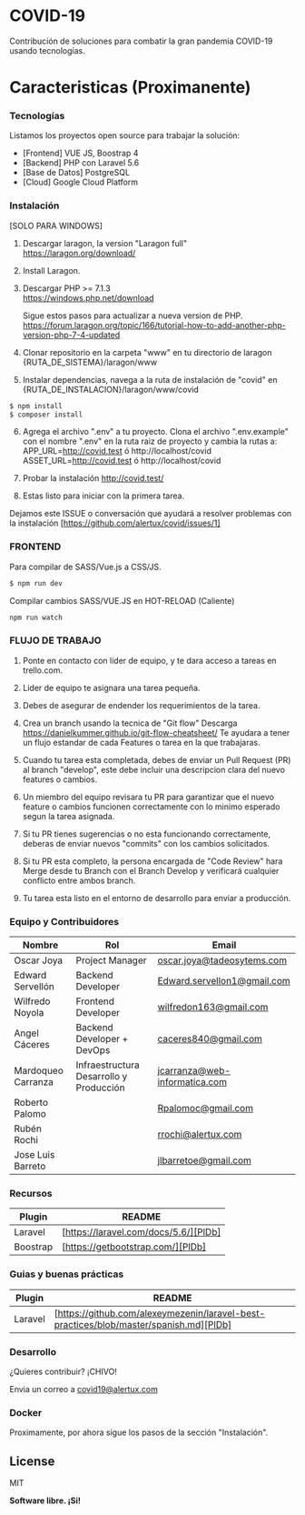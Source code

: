 # COVID-19
Contribución de soluciones para combatir la gran pandemia COVID-19 usando tecnologías.


# Caracteristicas (Proximanente)


### Tecnologías

Listamos los proyectos open source para trabajar la solución:

* [Frontend] VUE JS, Boostrap 4
* [Backend] PHP con Laravel 5.6
* [Base de Datos]  PostgreSQL
* [Cloud] Google Cloud Platform

### Instalación
[SOLO PARA WINDOWS]

1. Descargar laragon, la version "Laragon full"
   https://laragon.org/download/

2. Install Laragon.

3. Descargar PHP >= 7.1.3  
	https://windows.php.net/download

	Sigue estos pasos para actualizar a nueva version de PHP.
	https://forum.laragon.org/topic/166/tutorial-how-to-add-another-php-version-php-7-4-updated

4. Clonar repositorio en la carpeta "www" en tu directorio de laragon {RUTA_DE_SISTEMA}/laragon/www

5. Instalar dependencias, navega a la ruta de instalación de "covid" en  {RUTA_DE_INSTALACION}/laragon/www/covid
 ```sh
$ npm install 
$ composer install
```  

6. Agrega el archivo ".env" a tu proyecto.
    Clona el archivo ".env.example" con el nombre ".env" en la ruta raiz de proyecto y  cambia la
   rutas a: 
	APP_URL=http://covid.test ó http://localhost/covid 
    ASSET_URL=http://covid.test ó http://localhost/covid

7. Probar la instalación
   http://covid.test/

8. Estas listo para iniciar con la primera tarea.

Dejamos este ISSUE o conversación que ayudará a resolver problemas con la instalación [https://github.com/alertux/covid/issues/1]

### FRONTEND 

Para compilar de SASS/Vue.js a CSS/JS.

```sh
$ npm run dev
```

Compilar cambios SASS/VUE.JS en HOT-RELOAD (Caliente)

```sh
npm run watch
```

### FLUJO DE TRABAJO

1. Ponte en contacto con lider de equipo, y te dara acceso a tareas en trello.com.

2. Lider de equipo te asignara una tarea pequeña.

3. Debes de asegurar de endender los requerimientos de la tarea.

4. Crea un branch usando la tecnica de "Git flow"
   Descarga https://danielkummer.github.io/git-flow-cheatsheet/
   Te ayudara a tener un flujo estandar de cada Features o tarea en la que trabajaras.

5. Cuando tu tarea esta completada, debes de enviar un Pull Request (PR) al branch "develop",
   este debe incluir una descripcion clara del nuevo features o cambios.

6. Un miembro del equipo revisara tu PR para garantizar que el nuevo feature o cambios funcionen correctamente con lo 
   minimo esperado segun la tarea asignada.

7. Si tu PR tienes sugerencias o no esta funcionando correctamente, deberas de enviar nuevos "commits" con los cambios solicitados.

8. Si tu PR esta completo, la persona encargada de "Code Review" hara Merge desde tu Branch con el Branch Develop y verificará cualquier conflicto entre ambos branch.

10. Tu tarea esta listo en el entorno de desarrollo para enviar a producción.

### Equipo y Contribuidores

| Nombre | Rol |Email |
| ------ | ------ | ------ |
| Oscar Joya | Project Manager | oscar.joya@tadeosytems.com
| Edward Servellón |  Backend Developer | Edward.servellon1@gmail.com
| Wilfredo Noyola  | Frontend Developer  | wilfredon163@gmail.com
| Angel Cáceres | Backend Developer + DevOps  | caceres840@gmail.com
| Mardoqueo Carranza | Infraestructura Desarrollo y Producción | jcarranza@web-informatica.com
| Roberto Palomo | | Rpalomoc@gmail.com
| Rubén Rochi | | rrochi@alertux.com
| Jose Luis Barreto | | jlbarretoe@gmail.com


### Recursos

| Plugin | README |
| ------ | ------ |
| Laravel | [https://laravel.com/docs/5.6/][PlDb] |
| Boostrap | [https://getbootstrap.com/][PlDb] |

### Guias y buenas prácticas

| Plugin | README |
| ------ | ------ |
| Laravel | [https://github.com/alexeymezenin/laravel-best-practices/blob/master/spanish.md][PlDb] |


### Desarrollo

¿Quieres contribuir? ¡CHIVO!

Envia un correo a covid19@alertux.com

### Docker
Proximamente, por ahora sigue los pasos de la sección "Instalación".

License
----

MIT


**Software libre. ¡Si!**
